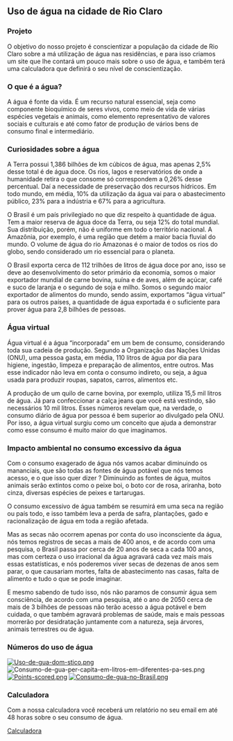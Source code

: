 ## Uso de água na cidade de Rio Claro
### Projeto
 O objetivo do nosso projeto é conscientizar a população da cidade de Rio Claro sobre a má utilização de água nas residências, e para isso criamos um site que lhe contará um pouco mais sobre o uso de água, e também terá uma calculadora que definirá o seu nível de conscientização.
 
### O que é a água?
A água é fonte da vida. É um recurso natural essencial, seja como componente bioquímico de seres vivos, como meio de vida de várias espécies vegetais e animais, como elemento representativo de valores sociais e culturais e até como fator de produção de vários bens de consumo final e intermediário.

### Curiosidades sobre a água

A Terra possui 1,386 bilhões de km cúbicos de água, mas apenas 2,5% desse total é de água doce. Os rios, lagos e reservatórios de onde a humanidade retira o que consome só correspondem a 0,26% desse percentual. Daí a necessidade de preservação dos recursos hídricos. Em todo mundo, em média, 10% da utilização da água vai para o abastecimento público, 23% para a indústria e 67% para a agricultura.

O Brasil é um país privilegiado no que diz respeito à quantidade de água. Tem a maior reserva de água doce da Terra, ou seja 12% do total mundial. Sua distribuição, porém, não é uniforme em todo o território nacional. A Amazônia, por exemplo, é uma região que detém a maior bacia fluvial do mundo. O volume de água do rio Amazonas é o maior de todos os rios do globo, sendo considerado um rio essencial para o planeta.

O Brasil exporta cerca de 112 trilhões de
litros de água doce por ano, isso se deve ao desenvolvimento do setor primário 
da economia, somos o maior exportador mundial de carne bovina, 
suína e de aves, além de açúcar, café e suco
de laranja e o segundo de soja e milho. Somos o segundo maior exportador de
alimentos do mundo, sendo assim, exportamos “água virtual” para os outros países,
a quantidade de água exportada é o suficiente para prover água para 2,8 bilhões de
pessoas.

### Água virtual

Água virtual é a água “incorporada” em um bem de consumo, considerando toda
sua cadeia de produção. Segundo a Organização das Nações Unidas (ONU), uma
pessoa gasta, em média, 110 litros de água por dia para higiene, ingestão, limpeza
e preparação de alimentos, entre outros. Mas esse indicador não leva em conta o
consumo indireto, ou seja, a água usada para produzir roupas, sapatos, carros,
alimentos etc.

A produção de um quilo de carne bovina, por exemplo, utiliza 15,5 mil litros de água.
Já para confeccionar a calça jeans que você está vestindo, são necessários 10 mil
litros. Esses números revelam que, na verdade, o consumo diário de água por
pessoa é bem superior ao divulgado pela ONU. Por isso, a água virtual surgiu como
um conceito que ajuda a demonstrar como esse consumo é muito maior do que
imaginamos.

### Impacto ambiental no consumo excessivo da água

Com o consumo exagerado de água nós vamos acabar diminuindo os mananciais, que são todas as fontes de água potável que nós temos acesso, e o que isso quer dizer ? Diminuindo as fontes de água, muitos animais serão extintos como o peixe boi, o boto cor de rosa, ariranha, boto cinza, diversas espécies de peixes e tartarugas.
	
  O consumo excessivo de água também se resumirá em uma seca na região ou país todo, e isso também leva a perda de safra, plantações, gado e racionalização de água em toda a região afetada.
	
  Mas as secas não ocorrem apenas por conta do uso inconsciente da água, nós temos registros de secas a mais de 400 anos, e de acordo com uma pesquisa, o Brasil passa por cerca de 20 anos de seca a cada 100 anos, mas com certeza o uso irracional da água agravará cada vez mais mais essas estatísticas, e nós poderemos viver secas de dezenas de anos sem parar, o que causariam mortes, falta de abastecimento nas casas, falta de alimento e tudo o que se pode imaginar.
	
  E mesmo sabendo de tudo isso, nós não paramos de consumir água sem consciência, de acordo com uma pesquisa, até o ano de 2050 cerca de mais de 3 bilhões de pessoas não terão acesso a água potável e bem cuidada, o que também agravará problemas de saúde, mais e mais pessoas morrerão por desidratação juntamente com a natureza, seja árvores, animais terrestres ou de água.


### Números do uso de água 
[![Uso-de-gua-dom-stico.png](https://i.postimg.cc/wjq3tJK0/Uso-de-gua-dom-stico.png)](https://postimg.cc/Cz2wXRxq)
![Consumo-de-gua-per-capita-em-litros-em-diferentes-pa-ses.png](https://i.postimg.cc/FR3hCs5Y/Consumo-de-gua-per-capita-em-litros-em-diferentes-pa-ses.png)
[![Points-scored.png](https://i.postimg.cc/Xqg43Hv3/Points-scored.png)](https://postimg.cc/CndWs4D6)
[![Consumo-de-gua-no-Brasil.png](https://i.postimg.cc/441gY0JR/Consumo-de-gua-no-Brasil.png)](https://postimg.cc/dDDXX4k5)

### Calculadora
  Com a nossa calculadora você receberá um relatório no seu email em até 48 horas sobre o seu consumo de água.
  
[Calculadora](https://forms.gle/ZjLUYJvo5T9x4WNv5)
